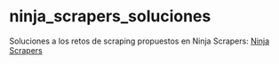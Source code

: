 # ninja_scrapers_soluciones
Soluciones a los retos de scraping propuestos en Ninja Scrapers:
[Ninja Scrapers](https://ninjascrapers-production.up.railway.app/)

